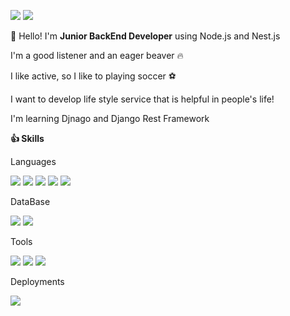 <a href="https://wlgns1501.github.io"></a><img src="https://img.shields.io/badge/Blog-EA4AAA?style=flat-square&logo=GitHub Sponsors&logoColor=white"/>
<img src="https://img.shields.io/badge/wlgns1501@gmail.com-EA4335?style=flat-square&logo=Gmail&logoColor=white"/>

👋 Hello! I'm **Junior BackEnd Developer** using Node.js and Nest.js

I'm a good listener and an eager beaver 🔥

I like active, so I like to playing soccer ⚽️

I want to develop life style service that is helpful in people's life!

I'm learning Djnago and Django Rest Framework

**👍 Skills**

Languages

<img src="https://img.shields.io/badge/TypeScript-3178C6?style=flat-square&logo=TypeScript&logoColor=white"/> <img src="https://img.shields.io/badge/Nest.Js-E0234E?style=flat-square&logo=NestJS&logoColor=white"/> <img src="https://img.shields.io/badge/JavaScript-F7DF1E?style=flat-square&logo=JavaScript&logoColor=white"/> <img src="https://img.shields.io/badge/Node.js-339933?style=flat-square&logo=Node.js&logoColor=white"/> <img src="https://img.shields.io/badge/Express-000000?style=flat-square&logo=Express&logoColor=white"/>

DataBase

<img src="https://img.shields.io/badge/PostgreSQL-4169E1?style=flat-square&logo=PostgreSQL&logoColor=white"/> <img src="https://img.shields.io/badge/MySQL-4479A1?style=flat-square&logo=MySQL&logoColor=white"/>

Tools

<img src="https://img.shields.io/badge/Gighub-F05032?style=flat-square&logo=Github&logoColor=white"/> <img src="https://img.shields.io/badge/Slack-4A154B?style=flat-square&logo=Slack&logoColor=white"/> <img src="https://img.shields.io/badge/Notion-000000?style=flat-square&logo=Notion&logoColor=white"/> 

Deployments

<img src="https://img.shields.io/badge/Amazon EC2-FF9900?style=flat-square&logo=Amazon EC2&logoColor=white"/> 
